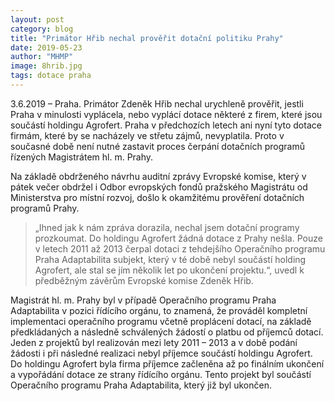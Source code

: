 ```yaml
---
layout: post
category: blog
title: "Primátor Hřib nechal prověřit dotační politiku Prahy"
date: 2019-05-23
author: "MHMP"
image: 8hrib.jpg
tags: dotace praha
---
```


3.6.2019 – Praha. Primátor Zdeněk Hřib nechal urychleně prověřit, jestli Praha v minulosti vyplácela, nebo vyplácí dotace některé z firem, které jsou součástí holdingu Agrofert. Praha v předchozích letech ani nyní tyto dotace firmám, které by se nacházely ve střetu zájmů, nevyplatila. Proto v současné době není nutné zastavit proces čerpání dotačních programů řízených Magistrátem hl. m. Prahy. 

Na základě obdrženého návrhu auditní zprávy Evropské komise, který v pátek večer obdržel i Odbor evropských fondů pražského Magistrátu od Ministerstva pro místní rozvoj, došlo k okamžitému prověření dotačních programů Prahy. 

> „Ihned jak k nám zpráva dorazila, nechal jsem dotační programy prozkoumat. Do holdingu Agrofert žádná dotace z Prahy nešla. Pouze v letech 2011 až 2013 čerpal dotaci z tehdejšího Operačního programu Praha Adaptabilita subjekt, který v té době nebyl součástí holding Agrofert, ale stal se jím několik let po ukončení projektu.“, uvedl k předběžným závěrům Evropské komise Zdeněk Hřib. 

Magistrát hl. m. Prahy byl v případě Operačního programu Praha Adaptabilita v pozici řídícího orgánu, to znamená, že prováděl kompletní implementaci operačního programu včetně proplácení dotací, na základě předkládaných a následně schválených žádostí o platbu od příjemců dotací. Jeden z projektů byl realizován mezi lety 2011 – 2013 a v době podání žádosti i při následné realizaci nebyl příjemce součástí holdingu Agrofert. Do holdingu Agrofert byla firma příjemce začleněna až po finálním ukončení a vypořádání dotace ze strany řídícího orgánu. Tento projekt byl součástí Operačního programu Praha Adaptabilita, který již byl ukončen.
